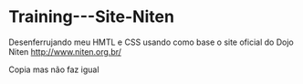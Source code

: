 # Training---Site-Niten
Desenferrujando meu HMTL e CSS usando como base o site oficial do Dojo Niten http://www.niten.org.br/


Copia mas não faz igual
